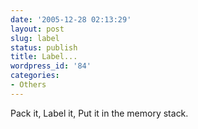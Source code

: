 ```yaml
---
date: '2005-12-28 02:13:29'
layout: post
slug: label
status: publish
title: Label...
wordpress_id: '84'
categories:
- Others
---
```




Pack it, Label it, Put it in the memory stack.


